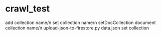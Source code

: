 # crawl_test
add collection name/n
set collection name/n
setDocCollection document collection name/n
upload-json-to-firestore.py data.json set collection
